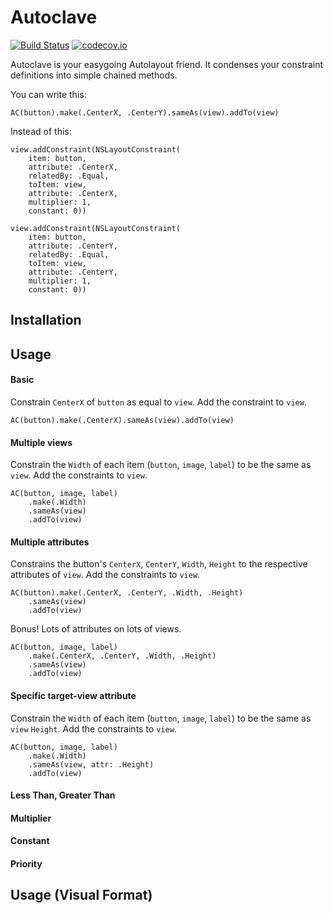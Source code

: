 # Autoclave

[![Build Status](https://travis-ci.org/keighl/Autoclave.png?branch=master)](
https://travis-ci.org/keighl/Autoclave) [![codecov.io](https://codecov.io/github/keighl/Autoclave/coverage.svg?branch=master)](https://codecov.io/github/keighl/Autoclave?branch=master)

Autoclave is your easygoing Autolayout friend. It condenses your constraint definitions into simple chained methods. 

You can write this:

```
AC(button).make(.CenterX, .CenterY).sameAs(view).addTo(view)
```

Instead of this:

```
view.addConstraint(NSLayoutConstraint(
    item: button,
    attribute: .CenterX,
    relatedBy: .Equal,
    toItem: view,
    attribute: .CenterX,
    multiplier: 1,
    constant: 0))

view.addConstraint(NSLayoutConstraint(
    item: button,
    attribute: .CenterY,
    relatedBy: .Equal,
    toItem: view,
    attribute: .CenterY,
    multiplier: 1,
    constant: 0))    
```

## Installation

## Usage

#### Basic

Constrain `CenterX` of `button` as equal to `view`. Add the constraint to `view`.

```
AC(button).make(.CenterX).sameAs(view).addTo(view)
```

#### Multiple views

Constrain the `Width` of each item (`button`, `image`, `label`) to be the same as `view`. Add the constraints to `view`.

```
AC(button, image, label)
	.make(.Width)
	.sameAs(view)
	.addTo(view)		
```

#### Multiple attributes

Constrains the button's `CenterX`, `CenterY`, `Width`, `Height` to the respective attributes of `view`. Add the constraints to `view`.

```
AC(button).make(.CenterX, .CenterY, .Width, .Height)
	.sameAs(view)
	.addTo(view)		

```
Bonus! Lots of attributes on lots of views. 

```
AC(button, image, label)
	.make(.CenterX, .CenterY, .Width, .Height)
	.sameAs(view)
	.addTo(view)		
```

#### Specific target-view attribute

Constrain the `Width` of each item (`button`, `image`, `label`) to be the same as `view` `Height`. Add the constraints to `view`.

```
AC(button, image, label)
	.make(.Width)
	.sameAs(view, attr: .Height)
	.addTo(view)		
```

#### Less Than, Greater Than

#### Multiplier

#### Constant

#### Priority


## Usage (Visual Format)




